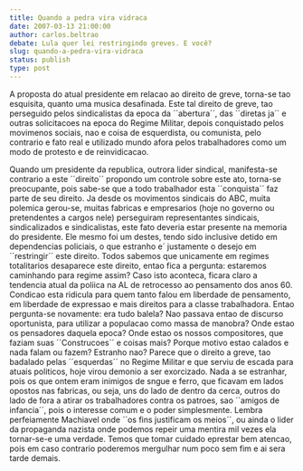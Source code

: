 ```yaml
---
title: Quando a pedra vira vidraca
date: 2007-03-13 21:00:00
author: carlos.beltrao
debate: Lula quer lei restringindo greves. E você?
slug: quando-a-pedra-vira-vidraca
status: publish 
type: post
---
```


A proposta do atual presidente em relacao ao direito de greve, torna-se tao esquisita, quanto uma musica desafinada. Este tal direito de greve, tao perseguido pelos sindicalistas da epoca da ´´abertura´´, das ´´diretas ja´´ e outras solicitacoes na epoca do Regime Militar, depois conquistado pelos movimenos sociais, nao e coisa de esquerdista, ou comunista, pelo contrario e fato real e utilizado mundo afora pelos trabalhadores como um modo de protesto e de reinvidicacao.  

Quando um presidente da republica, outrora lider sindical, manifesta-se contrario a este ´´direito´´ propondo um controle sobre este ato, torna-se preocupante, pois sabe-se que a todo trabalhador esta ´´conquista´´ faz parte de seu direito. Ja desde os movimentos sindicais do ABC, muita polemica gerou-se, muitas fabricas e empresarios (hoje no governo ou pretendentes a cargos nele) perseguiram representantes sindicais, sindicalizados e sindicalistas, este fato deveria estar presente na memoria do presidente. Ele mesmo foi um destes, tendo sido inclusive detido em dependencias policiais, o que estranho e´ justamente o desejo em ´´restringir´´ este direito. Todos sabemos que unicamente em regimes totalitarios desaparece este direito, entao fica a pergunta: estaremos caminhando para regime assim? Caso isto aconteca, ficara claro a tendencia atual da poliica na AL de retrocesso ao pensamento dos anos 60. Condicao esta ridicula para quem tanto falou em liberdade de pensamento, em liberdade de expressao e mais direitos para a classe trabalhadora. Entao pergunta-se novamente: era tudo balela? Nao passava entao de discurso oportunista, para utilizar a populacao como massa de manobra? Onde estao os pensadores daquela epoca? Onde estao os nossos compositores, que faziam suas ´´Construcoes´´ e coisas mais? Porque motivo estao calados e nada falam ou fazem? Estranho nao? Parece que o direito a greve, tao badalado pelas ´´esquerdas´´ no Regime Militar e que serviu de escada para atuais politicos, hoje virou demonio a ser exorcizado. Nada a se estranhar, pois os que ontem eram inimigos de sngue e ferro, que ficavam em lados opostos nas fabricas, ou seja, uns do lado de dentro da cerca, outros do lado de fora a atirar os trabalhadores contra os patroes, sao ´´amigos de infancia´´, pois o interesse comum e o poder simplesmente. Lembra perfeiamente Machiavel onde ´´os fins justificam os meios´´, ou ainda o lider da propaganda nazista onde podemos repeir uma mentira mil vezes ela tornar-se-e uma verdade. Temos que tomar cuidado eprestar bem atencao, pois em caso contrario poderemos mergulhar num poco sem fim e ai sera tarde demais.
